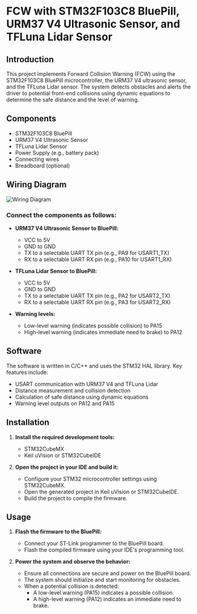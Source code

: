 # FCW with STM32F103C8 BluePill, URM37 V4 Ultrasonic Sensor, and TFLuna Lidar Sensor

## Introduction
This project implements Forward Collision Warning (FCW) using the STM32F103C8 BluePill microcontroller, the URM37 V4 ultrasonic sensor, and the TFLuna Lidar sensor. The system detects obstacles and alerts the driver to potential front-end collisions using dynamic equations to determine the safe distance and the level of warning.

## Components
- STM32F103C8 BluePill
- URM37 V4 Ultrasonic Sensor
- TFLuna Lidar Sensor
- Power Supply (e.g., battery pack)
- Connecting wires
- Breadboard (optional)

## Wiring Diagram
![Wiring Diagram](path_to_your_wiring_diagram_image)

### Connect the components as follows:
- **URM37 V4 Ultrasonic Sensor to BluePill:**
  - VCC to 5V
  - GND to GND
  - TX to a selectable UART TX pin (e.g., PA9 for USART1_TX)
  - RX to a selectable UART RX pin (e.g., PA10 for USART1_RX)
  
- **TFLuna Lidar Sensor to BluePill:**
  - VCC to 5V
  - GND to GND
  - TX to a selectable UART TX pin (e.g., PA2 for USART2_TX)
  - RX to a selectable UART RX pin (e.g., PA3 for USART2_RX)
  
- **Warning levels:**
  - Low-level warning (indicates possible collision) to PA15
  - High-level warning (indicates immediate need to brake) to PA12

## Software
The software is written in C/C++ and uses the STM32 HAL library. Key features include:
- USART communication with URM37 V4 and TFLuna Lidar
- Distance measurement and collision detection
- Calculation of safe distance using dynamic equations
- Warning level outputs on PA12 and PA15

## Installation
1. **Install the required development tools:**
   - STM32CubeMX
   - Keil uVision or STM32CubeIDE

2. **Open the project in your IDE and build it:**
   - Configure your STM32 microcontroller settings using STM32CubeMX.
   - Open the generated project in Keil uVision or STM32CubeIDE.
   - Build the project to compile the firmware.

## Usage
1. **Flash the firmware to the BluePill:**
   - Connect your ST-Link programmer to the BluePill board.
   - Flash the compiled firmware using your IDE's programming tool.

2. **Power the system and observe the behavior:**
   - Ensure all connections are secure and power on the BluePill board.
   - The system should initialize and start monitoring for obstacles.
   - When a potential collision is detected:
     - A low-level warning (PA15) indicates a possible collision.
     - A high-level warning (PA12) indicates an immediate need to brake.
